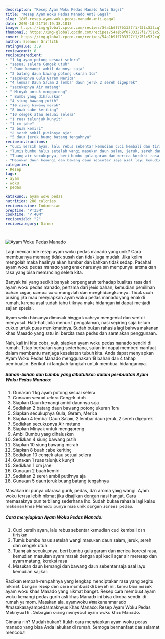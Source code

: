 ```yaml
---
description: "Resep Ayam Woku Pedas Manado Anti Gagal"
title: "Resep Ayam Woku Pedas Manado Anti Gagal"
slug: 1805-resep-ayam-woku-pedas-manado-anti-gagal
date: 2020-10-21T16:19:38.181Z
image: https://img-global.cpcdn.com/recipes/54a1b9f0703327f1/751x532cq70/ayam-woku-pedas-manado-foto-resep-utama.jpg
thumbnail: https://img-global.cpcdn.com/recipes/54a1b9f0703327f1/751x532cq70/ayam-woku-pedas-manado-foto-resep-utama.jpg
cover: https://img-global.cpcdn.com/recipes/54a1b9f0703327f1/751x532cq70/ayam-woku-pedas-manado-foto-resep-utama.jpg
author: Eleanor Griffith
ratingvalue: 3.9
reviewcount: 8
recipeingredient:
- "1 kg ayam potong sesuai selera"
- "sesuai selera Cengek utuh"
- " Daun kemangi ambil daunnya saja"
- "2 batang daun bawang potong ukuran 1cm"
- "secukupnya Gula Garam Merica"
- "4 lembar Daun Salam 2 lembar daun jeruk 2 sereh digeprek"
- "secukupnya Air matang"
- " Minyak untuk menggoreng"
- " Bumbu yang dihaluskan"
- "4 siung bawang putih"
- "10 siung bawang merah"
- "8 buah cabe keriting"
- "10 cengek atau sesuai selera"
- "1 ruas telunjuk kunyit"
- "1 cm jahe"
- "2 buah kemiri"
- "2 sereh ambil putihnya aja"
- "5 daun jeruk buang batang tengahnya"
recipeinstructions:
- "Cuci bersih ayam, lalu rebus sebentar kemudian cuci kembali dan tiriskan"
- "Tumis bumbu halus setelah wangi masukan daun salam, jeruk, sereh dan cengek utuh"
- "Tuang air secukupnya, beri bumbu gula garam dan merica koreksi rasa, kemudian masukan ayam masak dengan api kecil agar air meresap dan ayam matang, koreksi rasa"
- "Masukan daun kemangi dan bawang daun sebentar saja asal layu kemudian sajikan"
categories:
- Resep
tags:
- ayam
- woku
- pedas

katakunci: ayam woku pedas 
nutrition: 288 calories
recipecuisine: Indonesian
preptime: "PT35M"
cooktime: "PT40M"
recipeyield: "2"
recipecategory: Dinner

---
```



![Ayam Woku Pedas Manado](https://img-global.cpcdn.com/recipes/54a1b9f0703327f1/751x532cq70/ayam-woku-pedas-manado-foto-resep-utama.jpg)

Lagi mencari ide resep ayam woku pedas manado yang unik? Cara membuatnya memang tidak susah dan tidak juga mudah. Jika keliru mengolah maka hasilnya akan hambar dan bahkan tidak sedap. Padahal ayam woku pedas manado yang enak harusnya sih mempunyai aroma dan rasa yang bisa memancing selera kita.

Banyak hal yang sedikit banyak berpengaruh terhadap kualitas rasa dari ayam woku pedas manado, pertama dari jenis bahan, kemudian pemilihan bahan segar, sampai cara mengolah dan menghidangkannya. Tidak usah pusing jika mau menyiapkan ayam woku pedas manado yang enak di rumah, karena asal sudah tahu triknya maka hidangan ini dapat menjadi sajian spesial.

Ayam woku biasanya dimasak hingga kuahnya mengental dan sedikit menyusut. Hati-hati, bila menurut pengalaman, nasi sepiring saja belum cukup untuk puas menikmatinya. Sudah bukan rahasia lagi bahwa makanan khas Manado yang satu ini bercita rasa pedas dan sarat akan penggunaan.


Nah, kali ini kita coba, yuk, siapkan ayam woku pedas manado sendiri di rumah. Tetap berbahan yang sederhana, sajian ini dapat memberi manfaat dalam membantu menjaga kesehatan tubuh kita. Anda dapat menyiapkan Ayam Woku Pedas Manado menggunakan 18 bahan dan 4 tahap pembuatan. Berikut ini langkah-langkah untuk membuat hidangannya.

<!--inarticleads1-->

##### Bahan-bahan dan bumbu yang dibutuhkan dalam pembuatan Ayam Woku Pedas Manado:

1. Gunakan 1 kg ayam potong sesuai selera
1. Gunakan sesuai selera Cengek utuh
1. Siapkan  Daun kemangi ambil daunnya saja
1. Sediakan 2 batang daun bawang potong ukuran 1cm
1. Siapkan secukupnya Gula, Garam, Merica
1. Siapkan 4 lembar Daun Salam, 2 lembar daun jeruk, 2 sereh digeprek
1. Sediakan secukupnya Air matang
1. Siapkan  Minyak untuk menggoreng
1. Ambil  Bumbu yang dihaluskan
1. Sediakan 4 siung bawang putih
1. Siapkan 10 siung bawang merah
1. Siapkan 8 buah cabe keriting
1. Sediakan 10 cengek atau sesuai selera
1. Gunakan 1 ruas telunjuk kunyit
1. Sediakan 1 cm jahe
1. Gunakan 2 buah kemiri
1. Sediakan 2 sereh ambil putihnya aja
1. Gunakan 5 daun jeruk buang batang tengahnya


Masakan ini punya citarasa gurih, pedas, dan aroma yang wangi. Ayam woku terasa lebih nikmat jika disajikan dengan nasi hangat. Cara memasaknya pun terbilang sederhana lho. Sudah bukan rahasia lagi kalau makanan khas Manado punya rasa unik dengan sensasi pedas. 

<!--inarticleads2-->

##### Cara menyiapkan Ayam Woku Pedas Manado:

1. Cuci bersih ayam, lalu rebus sebentar kemudian cuci kembali dan tiriskan
1. Tumis bumbu halus setelah wangi masukan daun salam, jeruk, sereh dan cengek utuh
1. Tuang air secukupnya, beri bumbu gula garam dan merica koreksi rasa, kemudian masukan ayam masak dengan api kecil agar air meresap dan ayam matang, koreksi rasa
1. Masukan daun kemangi dan bawang daun sebentar saja asal layu kemudian sajikan


Racikan rempah-rempahnya yang lengkap menciptakan rasa yang begitu nikmat. Dengan resep dan cara membuat di bawah ini, kamu bisa masak ayam woku khas Manado yang nikmat banget. Resep cara membuat ayam woku kemangi pedas gurih asli khas Manado ini bisa dicoba sendiri di rumah ya mom. Masakan ala. ayamwoku #makananmanado #masakanayampedasmaknyus Khas Manado: Resep Ayam Woku Pedas Maknyus Hi . Sebagian orang menyebut ayam woku khas Manado. 

Gimana nih? Mudah bukan? Itulah cara menyiapkan ayam woku pedas manado yang bisa Anda lakukan di rumah. Semoga bermanfaat dan selamat mencoba!
